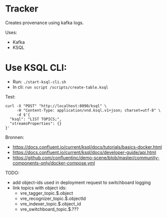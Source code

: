 # Tracker
Creates provenance using kafka logs.

Uses:
- Kafka
- KSQL

# Use KSQL CLI:
- Run: `./start-ksql-cli.sh`
- In cli: `run script /scripts/create-table.ksql`

Test:
```
curl -X "POST" "http://localhost:8090/ksql" \
     -H "Content-Type: application/vnd.ksql.v1+json; charset=utf-8" \
     -d $'{
  "ksql": "LIST TOPICS;",
  "streamsProperties": {}
}'
```

Bronnen:
- https://docs.confluent.io/current/ksql/docs/tutorials/basics-docker.html
- https://docs.confluent.io/current/ksql/docs/developer-guide/api.html
- https://github.com/confluentinc/demo-scene/blob/master/community-components-only/docker-compose.yml

TODO:
- add object-ids used in deployment request to switchboard logging
- link topics with object ids:
  - vre_tagger_topic.$.object
  - vre_recognizer_topic.$.objectId
  - vre_indexer_topic.$.object_id
  - vre_switchboard_topic.$.???

